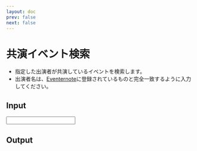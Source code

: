 ```yaml
---
layout: doc
prev: false
next: false
---
```


<script setup lang="ts">
import Input from './Input.vue';
import Output from './Output.vue';
</script>

# 共演イベント検索

- 指定した出演者が共演しているイベントを検索します。
- 出演者名は、[Eventernote](https://www.eventernote.com)に登録されているものと完全一致するように入力してください。

## Input

<Input />

## Output

<Output />
